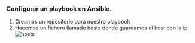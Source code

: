 ### Configurar un playbook en Ansible.
1. Creamos un repositorio para nuestro playbook
2. Hacemos un fichero llamado hosts donde guardamos el host con la ip.
![hosts](/imagenes/host.png)
